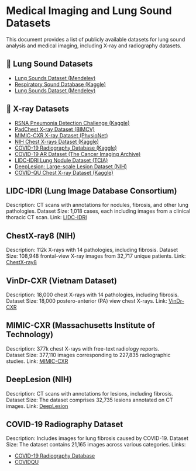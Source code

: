 # Medical Imaging and Lung Sound Datasets

This document provides a list of publicly available datasets for lung sound analysis and medical imaging, including X-ray and radiography datasets.

## 📌 Lung Sound Datasets
- [Lung Sounds Dataset (Mendeley)](https://data.mendeley.com/datasets/fr7zvy8j5s/1)
- [Respiratory Sound Database (Kaggle)](https://www.kaggle.com/datasets/vbookshelf/respiratory-sound-database?utm_source=chatgpt.com)
- [Lung Sounds Dataset (Mendeley)](https://data.mendeley.com/datasets/jwyy9np4gv/3)

## 🩻 X-ray  Datasets
- [RSNA Pneumonia Detection Challenge (Kaggle)](https://www.kaggle.com/competitions/rsna-pneumonia-detection-challenge/data)
- [PadChest X-ray Dataset (BIMCV)](https://bimcv.cipf.es/bimcv-projects/padchest/)
- [MIMIC-CXR X-ray Dataset (PhysioNet)](https://physionet.org/content/mimic-cxr-jpg/2.0.0/)
- [NIH Chest X-rays Dataset (Kaggle)](https://www.kaggle.com/datasets/nih-chest-xrays/data?resource=download)
- [COVID-19 Radiography Database (Kaggle)](https://www.kaggle.com/datasets/tawsifurrahman/covid19-radiography-database)
- [COVID-19 AR Dataset (The Cancer Imaging Archive)](https://www.cancerimagingarchive.net/collection/covid-19-ar)
- [LIDC-IDRI Lung Nodule Dataset (TCIA)](https://wiki.cancerimagingarchive.net/display/Public/LIDC-IDRI)
- [DeepLesion: Large-scale Lesion Dataset (NIH)](https://nihcc.app.box.com/v/DeepLesion)
- [COVID-QU Chest X-ray Dataset (Kaggle)](https://www.kaggle.com/datasets/anasmohammedtahir/covidqu)



##  LIDC-IDRI (Lung Image Database Consortium)
Description: CT scans with annotations for nodules, fibrosis, and other lung pathologies. 
Dataset Size: 1,018 cases, each including images from a clinical thoracic CT scan.
Link: <a href="https://wiki.cancerimagingarchive.net/display/Public/LIDC-IDRI" target="_blank">LIDC-IDRI</a> 

##  ChestX-ray8 (NIH)
Description: 112k X-rays with 14 pathologies, including fibrosis. 
Dataset Size: 108,948 frontal-view X-ray images from 32,717 unique patients.
Link: <a href="https://nihcc.app.box.com/v/ChestXray-NIHCC" target="_blank">ChestX-ray8</a>

##  VinDr-CXR (Vietnam Dataset)
Description: 18,000 chest X-rays with 14 pathologies, including fibrosis.  
Dataset Size: 18,000 postero-anterior (PA) view chest X-rays.
Link: <a href="https://vindr.ai/datasets/cxr" target="_blank">VinDr-CXR</a>

##  MIMIC-CXR (Massachusetts Institute of Technology)
Description: 377k chest X-rays with free-text radiology reports.  
Dataset Size: 377,110 images corresponding to 227,835 radiographic studies.
Link: <a href="https://physionet.org/content/mimic-cxr-jpg/2.0.0/" target="_blank">MIMIC-CXR</a> 

##  DeepLesion (NIH)
Description: CT scans with annotations for lesions, including fibrosis.  
Dataset Size: The dataset comprises 32,735 lesions annotated on CT images.
Link: <a href="https://nihcc.app.box.com/v/DeepLesion" target="_blank">DeepLesion</a> 

##  COVID-19 Radiography Dataset
Description: Includes images for lung fibrosis caused by COVID-19. 
Dataset Size: The dataset contains 21,165 images across various categories.
Links: 
- <a href="https://www.kaggle.com/datasets/tawsifurrahman/covid19-radiography-database" target="_blank">COVID-19 Radiography Database</a>
- <a href="https://www.kaggle.com/datasets/anasmohammedtahir/covidqu" target="_blank">COVIDQU</a> 
